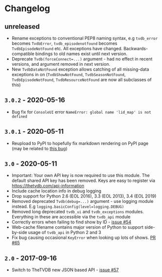 # Changelog

## unreleased

- Rename exceptions to conventional PEP8 naming syntax, e.g `tvdb_error` becomes `TvdbError`, `tvdb_episodenotfound` becomes `TvdbEpisodeNotFound` etc. All exceptions have changed. Backwards-compatible bindings to old names exist until next version.
- Deprecate `Tvdb(forceConnect=...)` argument - had no effect in recent versions, and argument removed in next version.
- New `TvdbDataNotFound` exception allows catching of all missing-data exceptions in on (`TvdbShowNotFound`, `TvdbSeasonNotFound`, `TvdbEpisodeNotFound`, `TvdbResourceNotFound` are now all subclasses of this)

## `3.0.2` - 2020-05-16

- Bug fix for `ConsoleUI` error `NameError: global name 'lid_map' is not defined`

## `3.0.1` - 2020-05-11

- Reupload to PyPI to hopefully fix markdown rendering on PyPI page (may be related to [this bug](https://github.com/pypa/warehouse/issues/3664))

## `3.0` - 2020-05-11

- Important: Your own API key is now required to use this module. The default shared API key has been removed.
  Keys are easy to register via https://thetvdb.com/api-information
- Include cache location info in debug logging
- Drop support for Python 2.6 (EOL 2016), 3.3 (EOL 2013), 3.4 (EOL 2019)
- Removed deprecated `Tvdb(debug=...)` argument - use logging module instead.
  E.g `logging.basicConfig(level=logging.DEBUG)`
- Removed long deprecated `tvdb_ui` and `tvdb_exceptions` modules.
  Everything in these are accessible via the `tvdb_api` module
- Correctly errors when failing to find show by ID -
  [issue #54](https://github.com/dbr/tvdb_api/issues/54)
- Web-cache filename contains major version of Python to support
  side-by-side usage of `tvdb_api` in Python 2 and 3
- Fix bug causing occasional `KeyError` when looking up lots of shows.
  [PR #65](https://github.com/dbr/tvdb_api/pull/65)


## `2.0` - 2017-09-16

- Switch to TheTVDB new JSON based API -
  [issue #57](https://github.com/dbr/tvdb_api/issues/57)
